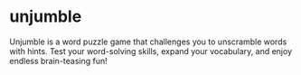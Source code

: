# unjumble
Unjumble is a word puzzle game that challenges you to unscramble words with hints. Test your word-solving skills, expand your vocabulary, and enjoy endless brain-teasing fun!
